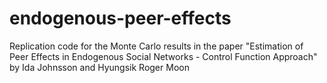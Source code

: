 # endogenous-peer-effects
Replication code for the Monte Carlo results in the paper "Estimation of Peer Effects in Endogenous Social Networks - Control Function Approach" by Ida Johnsson and Hyungsik Roger Moon
